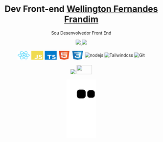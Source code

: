 

<div>
  
  <h1 align="center">
    Dev Front-end
    <a href="https://www.linkedin.com/in/wellington-fernandes-frandim-b6927a189/" target="_blank">Wellington Fernandes Frandim</a>
  </h1>
  
  <p align="center">
    Sou Desenvolvedor Front End
    
  </p>
  
</div>

<div align="center">
  <a href="https://github.com/Frandiin">
    <img height="150em" src="https://github-readme-stats.vercel.app/api?username=Frandiin&count_private=true&include_all_commits=true&show_icons=true&theme=dracula&hide_border=false&show_owner=true"/>
    <img height="150em" src="https://github-readme-stats.vercel.app/api/top-langs/?username=Frandiin&theme=dracula&hide_border=false&&layout=compact"/>
  </a>
</div>

<div align="center" valign="top"><br>
  <img align="center" alt="React" height="30" width="40" src="https://raw.githubusercontent.com/devicons/devicon/master/icons/react/react-original.svg">
  
  <img align="center" alt="Js" height="30" width="40" src="https://raw.githubusercontent.com/devicons/devicon/master/icons/javascript/javascript-plain.svg">
  <img align="center" alt="TypeScript" height="30" width="40" src="https://raw.githubusercontent.com/devicons/devicon/master/icons/typescript/typescript-plain.svg">
  <img align="center" alt="HTML" height="30" width="40" src="https://raw.githubusercontent.com/devicons/devicon/master/icons/html5/html5-original.svg">
  <img align="center" alt="CSS" height="30" width="40" src="https://raw.githubusercontent.com/devicons/devicon/master/icons/css3/css3-original.svg">
  <img align="center" alt="nodejs" height="30" width="40" src="https://cdn.worldvectorlogo.com/logos/nodejs-icon.svg">
  <img align="center" alt="Tailwindcss" height="30" width="40" src="https://cdn.worldvectorlogo.com/logos/tailwindcss.svg">
   <img align="center" alt="Git" height="30" width="40" src="https://cdn.worldvectorlogo.com/logos/git-icon.svg">
</div><br>

<div align="center">
  <a href="https://www.linkedin.com/in/wellington-fernandes-frandim-b6927a189/" target="_blank"><img src="https://img.shields.io/badge/-LinkedIn-%230077B5?style=for-the-badge&logo=linkedin&logoColor=white" target="_blank"></a> 
  <a href="mailto:wellingtonfrandin@hotmail.com"><img height="30" width="50"src="https://cdn.worldvectorlogo.com/logos/outlook-icon.svg" target="_blank"></a>
</div>

<div align="center">

  ![Snake animation](https://github.com/Frandiin/Frandiin/blob/output/github-contribution-grid-snake.svg)
  
</div>


